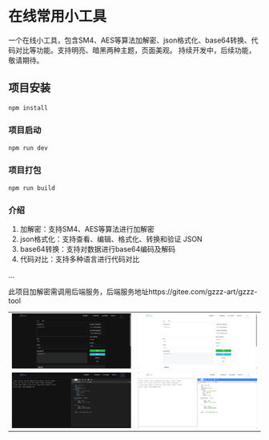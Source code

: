 # 在线常用小工具

一个在线小工具，包含SM4、AES等算法加解密、json格式化、base64转换、代码对比等功能。支持明亮、暗黑两种主题，页面美观。
持续开发中，后续功能，敬请期待。

## 项目安装

```bash
npm install
```

### 项目启动

```bash
npm run dev
```

### 项目打包

```bash
npm run build
```

### 介绍

1. 加解密：支持SM4、AES等算法进行加解密
2. json格式化：支持查看、编辑、格式化、转换和验证 JSON
3. base64转换：支持对数据进行base64编码及解码
4. 代码对比：支持多种语言进行代码对比

...

此项目加解密需调用后端服务，后端服务地址https://gitee.com/gzzz-art/gzzz-tool

|         |         |
|---------|---------|
| ![Image 1](/src/img/image1.png) | ![Image 2](/src/img/image2.png) |
| ![Image 3](/src/img/image3.png) | ![Image 4](/src/img/image4.png) |